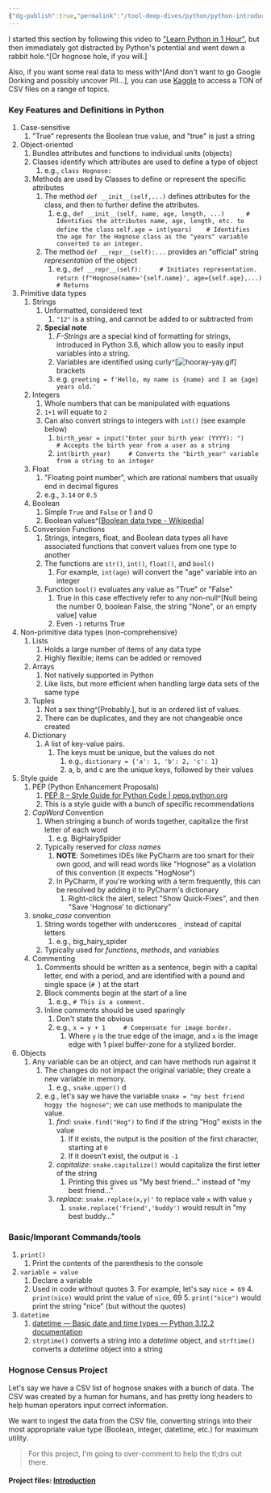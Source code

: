 ```yaml
---
{"dg-publish":true,"permalink":"/tool-deep-dives/python/python-introduction/"}
---
```


I started this section by following this video to ["Learn Python in 1 Hour"](https://www.youtube.com/watch?v=kqtD5dpn9C8), but then immediately got distracted by Python's potential and went down a rabbit hole.^[Or hognose hole, if you will.]

Also, if you want some real data to mess with^[And don't want to go Google Dorking and possibly uncover PII...], you can use [Kaggle](https://www.kaggle.com/datasets) to access a TON of CSV files on a range of topics. 

### Key Features and Definitions in Python
1. Case-sensitive
	1. "True" represents the Boolean true value, and "true" is just a string
2. Object-oriented
	1. Bundles attributes and functions to individual units (objects)
	2. Classes identify which attributes are used to define a type of object
		1. e.g., `class Hognose:`
	3. Methods are used by Classes to define or represent the specific attributes
		1. The method `def __init__(self,...)` defines attributes for the class, and then to further define the attributes.
			1. e.g., `def __init__(self, name, age, length, ...)      # Identifies the attributes name, age, length, etc. to define the class` 
			   `self.age = int(years)    # Identifies the age for the Hognose class as the "years" variable converted to an integer.` 
		2. The method `def __repr__(self):...` provides an "official" string *representation* of the object
			1. e.g., `def __repr__(self):     # Initiates representation.`
			   `return (f"Hognose(name='{self.name}', age={self.age},...)       # Returns `
3. Primitive data types
	1. Strings
		1. Unformatted, considered text
			1. `"12"` is a string, and cannot be added to or subtracted from
		2. **Special note**
			1. *F-Strings* are a special kind of formatting for strings, introduced in Python 3.6, which allow you to easily input variables into a string.
			2. Variables are identified using curly^[![hooray-yay.gif](/img/user/Attachments/hooray-yay.gif)] brackets
			3. e.g. `greeting = f'Hello, my name is {name} and I am {age} years old.'`
	2. Integers
		1. Whole numbers that can be manipulated with equations
		2. `1+1` will equate to `2`
		3. Can also convert strings to integers with `int()` (see example below)
			1. `birth_year = input("Enter your birth year (YYYY): ")     # Accepts the birth year from a user as a string`
			2. `int(birth_year)     # Converts the "birth_year" variable from a string to an integer`
	3. Float
		1. "Floating point number", which are rational numbers that usually end in decimal figures
		2. e.g., `3.14` or `0.5`
	4. Boolean
		1. Simple `True` and `False` or 1 and 0
		2. Boolean values^[[Boolean data type - Wikipedia](https://en.wikipedia.org/wiki/Boolean_data_type)]
	5. Conversion Functions
		1. Strings, integers, float, and Boolean data types all have associated functions that convert values from one type to another
		2. The functions are `str()`, `int()`, `float()`, and `bool()`
			1. For example, `int(age)` will convert the "age" variable into an integer
		3.  Function `bool()` evaluates any value as "True" or "False"
			1. True in this case effectively refer to any non-null^[Null being the number 0, boolean False, the string "None", or an empty value] value
			2. Even `-1` returns True
4. Non-primitive data types (non-comprehensive)
	1. Lists
		1. Holds a large number of items of any data type
		2. Highly flexible; items can be added or removed
	2. Arrays
		1. Not natively supported in Python
		2. Like lists, but more efficient when handling large data sets of the same type
	3. Tuples
		1. Not a sex thing^[Probably.], but is an ordered list of values.
		2. There can be duplicates, and they are not changeable once created
	4. Dictionary
		1. A list of key-value pairs.
			1. The keys must be unique, but the values do not
				1. e.g., `dictionary = {'a': 1, 'b': 2, 'c': 1}`
				2. a, b, and c are the unique keys, followed by their values
5. Style guide
	1. PEP (Python Enhancement Proposals)
		1. [PEP 8 – Style Guide for Python Code | peps.python.org](https://peps.python.org/pep-0008/)
		2. This is a style guide with a bunch of specific recommendations 
	2. *CapWord* Convention
		1. When stringing a bunch of words together, capitalize the first letter of each word
			1. e.g. BigHairySpider
		2. Typically reserved for *class names*
			1. **NOTE**: Sometimes IDEs like PyCharm are too smart for their own good, and will read words like "Hognose" as a violation of this convention (it expects "HogNose")
			2. In PyCharm, if you're working with a term frequently, this can be resolved by adding it to PyCharm's dictionary
				1. Right-click the alert, select "Show Quick-Fixes", and then "Save 'Hognose' to dictionary"
	3. *snake_case* convention
		1. String words together with underscores `_` instead of capital letters
			1. e.g., big_hairy_spider
		2. Typically used for *functions*, *methods*, and *variables*
	4. Commenting
		1. Comments should be written as a sentence, begin with a capital letter, end with a period, and are identified with a pound and single space (`# `) at the start
		2. Block comments begin at the start of a line
			1. e.g., `# This is a comment.`
		3. Inline comments should be used sparingly
			1. Don't state the obvious
			2. e.g., `x = y + 1     # Compensate for image border.`
				1. Where `y` is the true edge of the image, and `x` is the image edge with 1 pixel buffer-zone for a stylized border.
6. Objects
	1. Any variable can be an object, and can have methods run against it
		1. The changes do not impact the original variable; they create a new variable in memory.
			1. e.g., `snake.upper()` d
		2. e.g., let's say we have the variable `snake = "my best friend hoggy the hognose"`; we can use methods to manipulate the value.
			1. *find*: `snake.find("Hog")` to find if the string "Hog" exists in the value
				1. If it exists, the output is the position of the first character, starting at `0`
				2. If it doesn't exist, the output is `-1`
			2. *capitalize*: `snake.capitalize()` would capitalize the first letter of the string
				1. Printing this gives us "My best friend..." instead of "my best friend..."
			3. *replace*: `snake.replace(x,y)'` to replace vale `x` with value `y`
				1. `snake.replace('friend','buddy')` would result in "my best buddy..."

### Basic/Imporant Commands/tools
1. `print()`
	1. Print the contents of the parenthesis to the console
2. `variable = value`
	1. Declare a variable
	2. Used in code without quotes
		3. For example, let's say `nice = 69`
		4. `print(nice)` would print the value of `nice`, 69
		5. `print("nice")` would print the string "nice" (but without the quotes)
3. `datetime`
	1. [datetime — Basic date and time types — Python 3.12.2 documentation](https://docs.python.org/3/library/datetime.html)
	2. `strptime()` converts a string into a *datetime* object, and `strftime()` converts a *datetime* object into a string

### Hognose Census Project

Let's say we have a CSV list of hognose snakes with a bunch of data. The CSV was created by a human for humans, and has pretty long headers to help human operators input correct information.

We want to ingest the data from the CSV file, converting strings into their most appropriate value type (Boolean, integer, datetime, etc.) for maximum utility.

> For this project, I'm going to over-comment to help the tl;drs out there.

#### Project files: [Introduction](https://github.com/WiseGuru/learning-python/tree/main/Introduction)
